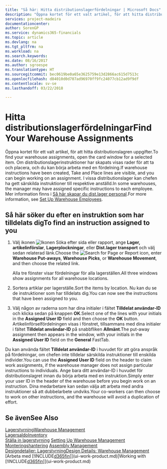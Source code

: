 ```yaml
---
title: "Så här: Hitta distributionslagerfördelningar | Microsoft Docs"
description: "Öppna kortet för ett valt artikel, för att hitta distributionslagren uppgifter. Om distributionslagerinstruktioner har skapats visas rader för att ta och placera, och du kan börja arbeta med en fördelning. I vissa distributionslager kan chefen ha gett särskilda instruktioner till respektive anställd."
services: project-madeira
documentationcenter: 
author: SorenGP
ms.service: dynamics365-financials
ms.topic: article
ms.devlang: na
ms.tgt_pltfrm: na
ms.workload: na
ms.search.keywords: 
ms.date: 08/16/2017
ms.author: sgroespe
ms.translationtype: HT
ms.sourcegitcommit: bec0619be0a65e3625759e13d2866ac615d7513c
ms.openlocfilehash: d84010d0d707ad96970ff9fc24077cb12ad9f9df
ms.contentlocale: sv-se
ms.lasthandoff: 03/22/2018

---
```

# <a name="find-your-warehouse-assignments"></a><span data-ttu-id="9f20d-105">Hitta distributionslagerfördelningar</span><span class="sxs-lookup"><span data-stu-id="9f20d-105">Find Your Warehouse Assignments</span></span>
<span data-ttu-id="9f20d-106">Öppna kortet för ett valt artikel, för att hitta distributionslagren uppgifter.</span><span class="sxs-lookup"><span data-stu-id="9f20d-106">To find your warehouse assignments, open the card window for a selected item.</span></span> <span data-ttu-id="9f20d-107">Om distributionslagerinstruktioner har skapats visas rader för att ta och placera, och du kan börja arbeta med en fördelning.</span><span class="sxs-lookup"><span data-stu-id="9f20d-107">If warehouse instructions have been created, Take and Place lines are visible, and you can begin working on an assignment.</span></span> <span data-ttu-id="9f20d-108">I vissa distributionslager kan chefen ha gett särskilda instruktioner till respektive anställd.</span><span class="sxs-lookup"><span data-stu-id="9f20d-108">In some warehouses, the manager may have assigned specific instructions to each employee.</span></span> <span data-ttu-id="9f20d-109">Mer information finns i [Så här skapar du dist.lager personal](warehouse-how-to-set-up-warehouse-employees.md).</span><span class="sxs-lookup"><span data-stu-id="9f20d-109">For more information, see [Set Up Warehouse Employees](warehouse-how-to-set-up-warehouse-employees.md).</span></span>

## <a name="to-find-an-instruction-assigned-to-you"></a><span data-ttu-id="9f20d-110">Så här söker du efter en instruktion som har tilldelats dig</span><span class="sxs-lookup"><span data-stu-id="9f20d-110">To find an instruction assigned to you</span></span>  
1.  <span data-ttu-id="9f20d-111">Välj ikonen ![Ikonen Söka efter sida eller rapport](media/ui-search/search_small.png "Ikonen Söka efter sida eller rapport"), ange **Lager, artikelinförslar**, **Lagerplockningar**, eller **Dist.lager transport** och välj sedan relaterad länk.</span><span class="sxs-lookup"><span data-stu-id="9f20d-111">Choose the ![Search for Page or Report](media/ui-search/search_small.png "Search for Page or Report icon") icon, enter **Warehouse Put-aways**, **Warehouse Picks**, or **Warehouse Movement**, and then choose the related link.</span></span>

    <span data-ttu-id="9f20d-112">Alla tre fönster visar fördelningar för alla lagerställen.</span><span class="sxs-lookup"><span data-stu-id="9f20d-112">All three windows show assignments for all warehouse locations.</span></span>  

2. <span data-ttu-id="9f20d-113">Sortera artiklar per lagerställe.</span><span class="sxs-lookup"><span data-stu-id="9f20d-113">Sort the items by location.</span></span> <span data-ttu-id="9f20d-114">Nu kan du se de instruktioner som har tilldelats dig.</span><span class="sxs-lookup"><span data-stu-id="9f20d-114">You can now see the instructions that have been assigned to you.</span></span>  
3. <span data-ttu-id="9f20d-115">Välj någon av raderna som har dina initialer i fältet **Tilldelat användar-ID** och klicka sedan på knappen **OK**.</span><span class="sxs-lookup"><span data-stu-id="9f20d-115">Select one of the lines with your initials in the **Assigned User ID** field and then choose the **OK** button.</span></span> <span data-ttu-id="9f20d-116">Artikelinförselfördelningen visas i fönstret, tillsammans med dina initialer i fältet **Tilldelat användar-ID** på snabbfliken **Allmänt**.</span><span class="sxs-lookup"><span data-stu-id="9f20d-116">The put-away assignment then appears in the window, with your initials in the **Assigned User ID** field on the **General** FastTab.</span></span>  

<span data-ttu-id="9f20d-117">Du kan använda fältet **Tilldelat användar-ID** i huvudet för att göra anspråk på fördelningar, om chefen inte tilldelar särskilda instruktioner till enskilda individer.</span><span class="sxs-lookup"><span data-stu-id="9f20d-117">You can use the **Assigned User ID** field on the header to claim work assignments, if the warehouse manager does not assign particular instructions to individuals.</span></span> <span data-ttu-id="9f20d-118">Ange bara ditt användar-ID i huvudet för distributionslagret innan du börja arbeta med en instruktion.</span><span class="sxs-lookup"><span data-stu-id="9f20d-118">Simply enter your user ID in the header of the warehouse before you begin work on an instruction.</span></span> <span data-ttu-id="9f20d-119">Dina medarbetare kan sedan välja att arbeta med andra instruktioner så att dubbelarbete undviks.</span><span class="sxs-lookup"><span data-stu-id="9f20d-119">Your co-workers can then choose to work on other instructions, and the warehouse will avoid a duplication of effort.</span></span>  

## <a name="see-also"></a><span data-ttu-id="9f20d-120">Se även</span><span class="sxs-lookup"><span data-stu-id="9f20d-120">See Also</span></span>  
[<span data-ttu-id="9f20d-121">Lagerstyrning</span><span class="sxs-lookup"><span data-stu-id="9f20d-121">Warehouse Management</span></span>](warehouse-manage-warehouse.md)  
[<span data-ttu-id="9f20d-122">Lagersaldo</span><span class="sxs-lookup"><span data-stu-id="9f20d-122">Inventory</span></span>](inventory-manage-inventory.md)  
<span data-ttu-id="9f20d-123">[Ställa in lagerstyrning](warehouse-setup-warehouse.md)   </span><span class="sxs-lookup"><span data-stu-id="9f20d-123">[Setting Up Warehouse Management](warehouse-setup-warehouse.md)   </span></span>  
<span data-ttu-id="9f20d-124">[Monteringshantering](assembly-assemble-items.md)  </span><span class="sxs-lookup"><span data-stu-id="9f20d-124">[Assembly Management](assembly-assemble-items.md)  </span></span>  
[<span data-ttu-id="9f20d-125">Designdetaljer: Lagerstyrning</span><span class="sxs-lookup"><span data-stu-id="9f20d-125">Design Details: Warehouse Management</span></span>](design-details-warehouse-management.md)  
<span data-ttu-id="9f20d-126">[Arbeta med [!INCLUDE[d365fin](includes/d365fin_md.md)]](ui-work-product.md)</span><span class="sxs-lookup"><span data-stu-id="9f20d-126">[Working with [!INCLUDE[d365fin](includes/d365fin_md.md)]](ui-work-product.md)</span></span> 

